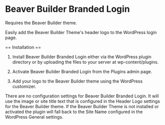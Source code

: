 # Beaver Builder Branded Login
Requires the Beaver Builder theme.

Easily add the Beaver Builder Theme's header logo to the WordPress login page.

== Installation ==

1. Install Beaver Builder Branded Login either via the WordPress plugin directory or by uploading the files to your server at wp-content/plugins.

2. Activate Beaver Builder Branded Login from the Plugins admin page.

3. Add your logo to the Beaver Builder theme using the WordPress customizer.

There are no configuration settings for Beaver Builder Branded Login. It will use the image or site title text that is configured in the Header Logo settings for the Beaver Builder theme. If the Beaver Builder Theme is not installed or activated the plugin will fall back to the Site Name configured in the WordPress General settings.
